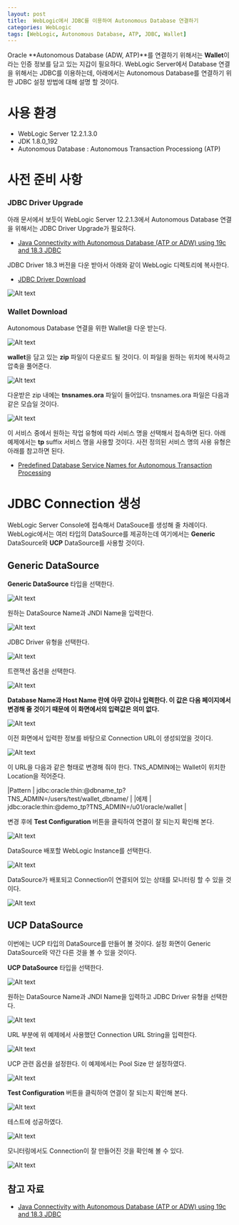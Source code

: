 ```yaml
---
layout: post
title:  WebLogic에서 JDBC를 이용하여 Autonomous Database 연결하기
categories: WebLogic
tags: [WebLogic, Autonomous Database, ATP, JDBC, Wallet]
---
```


Oracle **Autonomous Database (ADW, ATP)**를 연결하기 위해서는 **Wallet**이라는 인증 정보를 담고 있는 지갑이 필요하다. WebLogic Server에서 Database 연결을 위해서는 JDBC를 이용하는데, 아래에서는 Autonomous Database를 연결하기 위한 JDBC 설정 방법에 대해 설명 할 것이다. 

# 사용 환경
 - WebLogic Server 12.2.1.3.0
 - JDK 1.8.0_192
 - Autonomous Database : Autonomous Transaction Processiong (ATP)

# 사전 준비 사항

### JDBC Driver Upgrade

아래 문서에서 보듯이 WebLogic Server 12.2.1.3에서 Autonomous Database 연결을 위해서는 JDBC Driver Upgrade가 필요하다.

- [Java Connectivity with Autonomous Database (ATP or ADW) using 19c and 18.3 JDBC](https://www.oracle.com/technetwork/database/application-development/jdbc/documentation/atp-5073445.html#prereq)

JDBC Driver 18.3 버전을 다운 받아서 아래와 같이 WebLogic 디렉토리에 복사한다.
- [JDBC Driver Download](https://www.oracle.com/technetwork/database/application-development/jdbc/downloads/jdbc-ucp-183-5013470.html)

![Alt text](/assets/images/atp/05_jdbc.png)

### Wallet Download
Autonomous Database 연결을 위한 Wallet을 다운 받는다. 

![Alt text](/assets/images/atp/06_wallet_down.png)

**wallet**을 담고 있는 **zip** 파일이 다운로드 될 것이다. 이 파일을 원하는 위치에 복사하고 압축을 풀어준다.

![Alt text](/assets/images/atp/04_wallet_loc.png)

다운받은 zip 내에는 **tnsnames.ora** 파일이 들어있다. 
tnsnames.ora 파일은 다음과 같은 모습일 것이다.

![Alt text](/assets/images/atp/03_tnsnames.png)

이 서비스 중에서 원하는 작업 유형에 따라 서비스 명을 선택해서 접속하면 된다.
아래 예제에서는 **tp** suffix 서비스 명을 사용할 것이다. 사전 정의된 서비스 명의 사용 유형은 아래를 참고하면 된다.

- [Predefined Database Service Names for Autonomous Transaction Processing](https://docs.oracle.com/en/cloud/paas/atp-cloud/atpug/connect-predefined.html#GUID-9747539B-FD46-44F1-8FF8-F5AC650F15BE)

# JDBC Connection 생성

WebLogic Server Console에 접속해서 DataSouce를 생성해 줄 차례이다. WebLogic에서는 여러 타입의 DataSource를 제공하는데 여기에서는 **Generic** DataSource와 **UCP** DataSource를 사용할 것이다.

## Generic DataSource
**Generic DataSource** 타입을 선택한다.

![Alt text](/assets/images/atp/01_generic1.png)

원하는 DataSource Name과 JNDI Name을 입력한다.

![Alt text](/assets/images/atp/01_generic2.png)

JDBC Driver 유형을 선택한다. 

![Alt text](/assets/images/atp/01_generic3.png)

트랜잭션 옵션을 선택한다. 

![Alt text](/assets/images/atp/01_generic4.png)

**Database Name과 Host Name 란에 아무 값이나 입력한다. 이 값은 다음 페이지에서 변경해 줄 것이기 때문에 이 화면에서의 입력값은 의미 없다.** 

![Alt text](/assets/images/atp/01_generic5.png)

이전 화면에서 입력한 정보를 바탕으로 Connection URL이 생성되었을 것이다. 

![Alt text](/assets/images/atp/01_generic6.png)

이 URL을 다음과 같은 형태로 변경해 줘야 한다.
TNS_ADMIN에는 Wallet이 위치한 Location을 적어준다.


|Pattern | jdbc:oracle:thin:@dbname_tp?TNS_ADMIN=/users/test/wallet_dbname/ |
|에제 | jdbc:oracle:thin:@demo_tp?TNS_ADMIN=/u01/oracle/wallet |


변경 후에 **Test Configuration** 버튼을 클릭하여 연결이 잘 되는지 확인해 본다.

![Alt text](/assets/images/atp/01_generic7.png)

DataSource 배포할 WebLogic Instance를 선택한다.

![Alt text](/assets/images/atp/01_generic8.png)

DataSource가 배포되고 Connection이 연결되어 있는 상태를 모니터링 할 수 있을 것이다.

![Alt text](/assets/images/atp/01_generic9.png)

## UCP DataSource

이번에는 UCP 타입의 DataSource를 만들어 볼 것이다. 설정 화면이 Generic DataSource와 약간 다른 것을 볼 수 있을 것이다.

**UCP DataSource** 타입을 선택한다.

![Alt text](/assets/images/atp/02_ucp1.png)

원하는 DataSource Name과 JNDI Name을 입력하고 JDBC Driver 유형을 선택한다. 

![Alt text](/assets/images/atp/02_ucp2.png)

URL 부분에 위 예제에서 사용했던 Connection URL String을 입력한다.

![Alt text](/assets/images/atp/02_ucp3.png)

UCP 관련 옵션을 설정한다. 이 예제에서는 Pool Size 만 설정하였다.

![Alt text](/assets/images/atp/02_ucp4.png)

**Test Configuration** 버튼을 클릭하여 연결이 잘 되는지 확인해 본다.

![Alt text](/assets/images/atp/02_ucp5.png)

테스트에 성공하였다.

![Alt text](/assets/images/atp/02_ucp6.png)

모니터링에서도 Connection이 잘 만들어진 것을 확인해 볼 수 있다. 

![Alt text](/assets/images/atp/02_ucp7.png)

## 참고 자료 
- [Java Connectivity with Autonomous Database (ATP or ADW) using 19c and 18.3 JDBC](https://www.oracle.com/technetwork/database/application-development/jdbc/documentation/atp-5073445.html#prereq)





